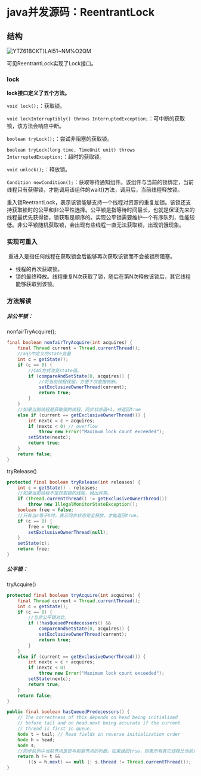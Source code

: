 # java并发源码：ReentrantLock

## 结构

 ![YTZ61BCKT}LAI51~NM%O2QM](C:\Users\Admin\Desktop\images\YTZ61BCKT}LAI51~NM%O2QM.png)

可见ReentrantLock实现了Lock接口。

### lock

**lock接口定义了五个方法。**

`void lock();`：获取锁。

`void lockInterruptibly() throws InterruptedException;`：可中断的获取锁，该方法会响应中断。

`boolean tryLock();`：尝试非阻塞的获取锁。

`boolean tryLock(long time, TimeUnit unit) throws InterruptedException;`：超时的获取锁。

`void unlock();`：释放锁。

`Condition newCondition();`：获取等待通知组件。该组件与当前的锁绑定，当前线程只有获得锁，才能调用该组件的wait()方法，调用后，当前线程释放锁。



​	重入锁ReetrantLock，表示该锁能够支持一个线程对资源的重复加锁。该锁还支持获取锁时的公平和非公平性选择。公平锁是指等待时间最长，也就是保证先来的线程最优先获得锁，锁获取是顺序的。实现公平锁需要维护一个有序队列，性能较低。非公平锁随机获取锁，会出现有些线程一直无法获取锁，出现饥饿现象。

### 实现可重入

​	重进入是指任何线程在获取锁会后能够再次获取该锁而不会被锁所阻塞。

-  线程的再次获取锁。
- 锁的最终释放。线程重复N次获取了锁，随后在第N次释放该锁后，其它线程能够获取到该锁。

### 方法解读

##### 非公平锁：

nonfairTryAcquire();

```java
final boolean nonfairTryAcquire(int acquires) {
    final Thread current = Thread.currentThread();
	//aqs中定义的state变量
    int c = getState();
    if (c == 0) {
      	//CAS方式改变state值。
        if (compareAndSetState(0, acquires)) {
          	//将当前线程保留，方便下次直接判断。
            setExclusiveOwnerThread(current);
            return true;
        }
    }
  	//如果当前线程是获取锁的线程，同步状态值+1，并返回true
    else if (current == getExclusiveOwnerThread()) {
        int nextc = c + acquires;
        if (nextc < 0) // overflow
            throw new Error("Maximum lock count exceeded");
        setState(nextc);
        return true;
    }
    return false;
}
```

tryRelease()

```java
protected final boolean tryRelease(int releases) {
    int c = getState() - releases;
  	//如果当前线程不是获取锁的线程，抛出异常。
    if (Thread.currentThread() != getExclusiveOwnerThread())
        throw new IllegalMonitorStateException();
    boolean free = false;
  	//只有当c等于0时，表示同步状态完全释放，才能返回true。
    if (c == 0) {
        free = true;
        setExclusiveOwnerThread(null);
    }
    setState(c);
    return free;
}
```

##### 公平锁：

tryAcquire()

```java
protected final boolean tryAcquire(int acquires) {
    final Thread current = Thread.currentThread();
    int c = getState();
    if (c == 0) {
      	//与非公平锁对比，
        if (!hasQueuedPredecessors() &&
            compareAndSetState(0, acquires)) {
            setExclusiveOwnerThread(current);
            return true;
        }
    }
    else if (current == getExclusiveOwnerThread()) {
        int nextc = c + acquires;
        if (nextc < 0)
            throw new Error("Maximum lock count exceeded");
        setState(nextc);
        return true;
    }
    return false;
}
```

```java
public final boolean hasQueuedPredecessors() {
    // The correctness of this depends on head being initialized
    // before tail and on head.next being accurate if the current
    // thread is first in queue.
    Node t = tail; // Read fields in reverse initialization order
    Node h = head;
    Node s;
  	//同步队列中当前节点是否与前驱节点的判断。如果返回true，则表示有其它线程比当前线程更早的请求获取锁，因此需要等待前驱线程获取并释放锁之后才能继续获取锁。
    return h != t &&
        ((s = h.next) == null || s.thread != Thread.currentThread());
}
```

